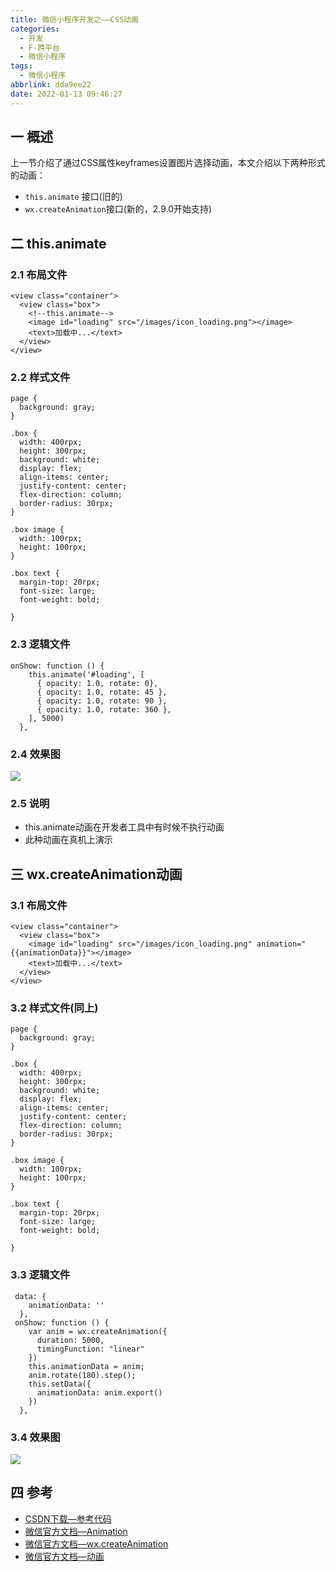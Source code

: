```yaml
---
title: 微信小程序开发之——CSS动画
categories:
  - 开发
  - F-跨平台
  - 微信小程序
tags:
  - 微信小程序
abbrlink: dda9ee22
date: 2022-01-13 09:46:27
---
```

## 一 概述

上一节介绍了通过CSS属性keyframes设置图片选择动画，本文介绍以下两种形式的动画：

* `this.animate` 接口(旧的)
* `wx.createAnimation`接口(新的，2.9.0开始支持)

<!--more-->

## 二 this.animate

### 2.1 布局文件

```
<view class="container">
  <view class="box">
    <!--this.animate-->
    <image id="loading" src="/images/icon_loading.png"></image>
    <text>加载中...</text>
  </view>
</view>
```

### 2.2 样式文件

```
page {
  background: gray;
}

.box {
  width: 400rpx;
  height: 300rpx;
  background: white;
  display: flex;
  align-items: center;
  justify-content: center;
  flex-direction: column;
  border-radius: 30rpx;
}

.box image {
  width: 100rpx;
  height: 100rpx;
}

.box text {
  margin-top: 20rpx;
  font-size: large;
  font-weight: bold;

}
```

### 2.3 逻辑文件

```
onShow: function () {
    this.animate('#loading', [
      { opacity: 1.0, rotate: 0},
      { opacity: 1.0, rotate: 45 },
      { opacity: 1.0, rotate: 90 },
      { opacity: 1.0, rotate: 360 },
    ], 5000)
  },
```

### 2.4 效果图

![][1]

### 2.5 说明

* this.animate动画在开发者工具中有时候不执行动画
* 此种动画在真机上演示

## 三 wx.createAnimation动画

### 3.1 布局文件

```
<view class="container">
  <view class="box">
    <image id="loading" src="/images/icon_loading.png" animation="{{animationData}}"></image>
    <text>加载中...</text>
  </view>
</view>
```

### 3.2 样式文件(同上)

```
page {
  background: gray;
}

.box {
  width: 400rpx;
  height: 300rpx;
  background: white;
  display: flex;
  align-items: center;
  justify-content: center;
  flex-direction: column;
  border-radius: 30rpx;
}

.box image {
  width: 100rpx;
  height: 100rpx;
}

.box text {
  margin-top: 20rpx;
  font-size: large;
  font-weight: bold;

}
```

### 3.3 逻辑文件

```
 data: {
    animationData: ''
  },
 onShow: function () {
    var anim = wx.createAnimation({
      duration: 5000,
      timingFunction: "linear"
    })
    this.animationData = anim;
    anim.rotate(180).step();
    this.setData({
      animationData: anim.export()
    })
  },  
```

### 3.4 效果图
![][2]

## 四 参考

* [CSDN下载—参考代码](https://download.csdn.net/download/Calvin_zhou/75631128)
* [微信官方文档—Animation](https://developers.weixin.qq.com/miniprogram/dev/api/ui/animation/Animation.html)
* [微信官方文档—wx.createAnimation](https://developers.weixin.qq.com/miniprogram/dev/api/ui/animation/wx.createAnimation.html)
* [微信官方文档—动画](https://developers.weixin.qq.com/miniprogram/dev/framework/view/animation.html)




[1]:https://cdn.jsdelivr.net/gh/pgzxc/cdn@master/blog-wechat/wechat-animal-this-preview.gif
[2]:https://cdn.jsdelivr.net/gh/pgzxc/cdn@master/blog-wechat/wechat-animal-wxcreate-preview.gif